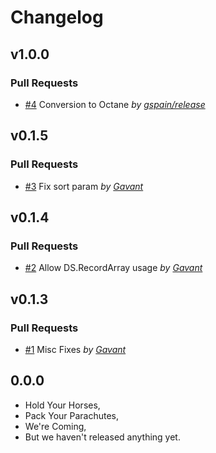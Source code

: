 Changelog
=========

## v1.0.0

### Pull Requests

- [#4](https://github.com/Gavant/gavant-ember-pagination/pull/4)  Conversion to Octane  *by [gspain/release](https://github.com/gspain/release)*

## v0.1.5

### Pull Requests

- [#3](https://github.com/Gavant/gavant-ember-pagination/pull/3)  Fix sort param  *by [Gavant](https://github.com/Gavant)*

## v0.1.4

### Pull Requests

- [#2](https://github.com/Gavant/gavant-ember-pagination/pull/2)  Allow DS.RecordArray usage  *by [Gavant](https://github.com/Gavant)*

## v0.1.3

### Pull Requests

- [#1](https://github.com/Gavant/gavant-ember-pagination/pull/1)  Misc Fixes  *by [Gavant](https://github.com/Gavant)*

## 0.0.0

- Hold Your Horses,
- Pack Your Parachutes,
- We're Coming,
- But we haven't released anything yet.
